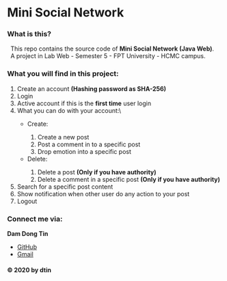 # Mini Social Network

### What is this?
  This repo contains the source code of **Mini Social Network (Java Web)**.\
  A project in Lab Web - Semester 5 - FPT University - HCMC campus.
  
### What you will find in this project:
<ol>
    <li>Create an account <strong>(Hashing password as SHA-256)</strong></li>
    <li>Login</li>
    <li>Active account if this is the <strong>first time</strong> user login</li>
    <li>What you can do with your account:\</li>
    <ul>
        <li>Create:</li>
        <ol>
            <li>Create a new post</li>
            <li>Post a comment in to a specific post</li>
            <li>Drop emotion into a specific post</li>
        </ol>
        <li>Delete:</li>
        <ol>
            <li>Delete a post <strong>(Only if you have authority)</strong></li>
            <li>Delete a comment in a specific post <strong>(Only if you have authority)</strong></li>
        </ol>
    </ul>
    <li>Search for a specific post content</li>
    <li>Show notification when other user do any action to your post</li>
    <li>Logout</li>
</ol>
 
 ### Connect me via:
**Dam Dong Tin**
- [GitHub](https://github.com/dtin)
- [Gmail](mailto:damdongtin@gmail.com) 

 #### © 2020 by dtin

